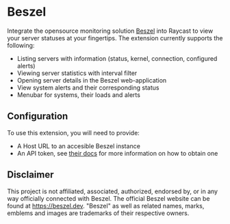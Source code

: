 # Beszel

Integrate the opensource monitoring solution [Beszel](https://beszel.dev/) into Raycast to view your server statuses at your fingertips.
The extension currently supports the following:

- Listing servers with information (status, kernel, connection, configured alerts)
- Viewing server statistics with interval filter
- Opening server details in the Beszel web-application
- View system alerts and their corresponding status
- Menubar for systems, their loads and alerts

## Configuration

To use this extension, you will need to provide:

- A Host URL to an accesible Beszel instance
- An API token, see [their docs](https://pocketbase.io/docs/authentication/#api-keys) for more information on how to obtain one

## Disclaimer

This project is not affiliated, associated, authorized, endorsed by, or in any way officially connected with Beszel. The official Beszel website can be found at https://beszel.dev. "Beszel" as well as related names, marks, emblems and images are trademarks of their respective owners.
